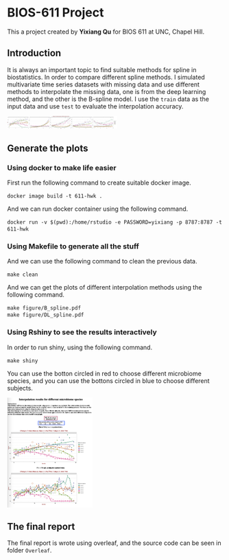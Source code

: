 # BIOS-611 Project

This a project created by **Yixiang Qu** for BIOS 611 at UNC, Chapel Hill.

## Introduction

It is always an important topic to find suitable methods for spline in biostatistics. In order to compare different spline methods. I simulated multivariate time series datasets with missing data and use different methods to interpolate the missing data, one is from the deep learning method, and the other is the B-spline model. I use the `train` data as the input data and use `test` to evaluate the interpolation accuracy.

<img src="picture/B_spline.jpg" alt="image-20211028222919185" style="zoom:25%;" />

## Generate the plots

### Using docker to make life easier

First run the following command to create suitable docker image.

```
docker image build -t 611-hwk .
```

And we can run docker container using the following command.

```
docker run -v $(pwd):/home/rstudio -e PASSWORD=yixiang -p 8787:8787 -t 611-hwk
```

### Using Makefile to generate all the stuff

And we can use the following command to clean the previous data.

```
make clean
```

And we can get the plots of different interpolation methods using the following command.

```
make figure/B_spline.pdf
make figure/DL_spline.pdf
```

### Using Rshiny to see the results interactively

In order to run shiny, using the following command.

```
make shiny
```

You can use the botton circled in red to choose different microbiome species, and you can use the bottons circled in blue to choose different subjects.

<img src="picture/shiny.png" alt="image-20211129161438136" style="zoom:25%;" />

## The final report

The final report is wrote using overleaf, and the source code can be seen in folder `Overleaf`.